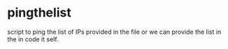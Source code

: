 # pingthelist
script to ping the list of IPs provided in the file or we can provide the list in the in code it self.
